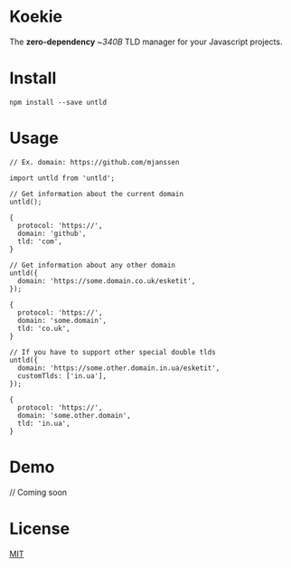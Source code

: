 # Koekie

The **zero-dependency** ~_340B_ TLD manager for your Javascript projects.

# Install

```
npm install --save untld
```

# Usage

```
// Ex. domain: https://github.com/mjanssen

import untld from 'untld';

// Get information about the current domain
untld();

{
  protocol: 'https://',
  domain: 'github',
  tld: 'com',
}

// Get information about any other domain
untld({
  domain: 'https://some.domain.co.uk/esketit',
});

{
  protocol: 'https://',
  domain: 'some.domain',
  tld: 'co.uk',
}

// If you have to support other special double tlds
untld({
  domain: 'https://some.other.domain.in.ua/esketit',
  customTlds: ['in.ua'],
});

{
  protocol: 'https://',
  domain: 'some.other.domain',
  tld: 'in.ua',
}
```

# Demo

// Coming soon

# License

[MIT](https://oss.ninja/mit/mjanssen/)
